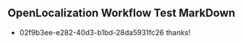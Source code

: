 ## OpenLocalization Workflow Test MarkDown
* 02f9b3ee-e282-40d3-b1bd-28da5931fc26 thanks!

<!--HONumber=Jul16_HO2-->


